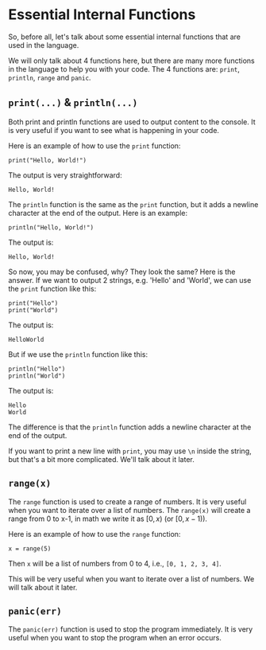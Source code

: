 # Essential Internal Functions

So, before all, let's talk about some essential internal functions that are used in the language.

We will only talk about 4 functions here, but there are many more functions in the language to help you with your code. The 4 functions are: `print`, `println`, `range` and `panic`.

## `print(...)` & `println(...)`

Both print and println functions are used to output content to the console. It is very useful if you want to see what is happening in your code.

Here is an example of how to use the `print` function:

```k
print("Hello, World!")
```

The output is very straightforward:

```
Hello, World!
```

The `println` function is the same as the `print` function, but it adds a newline character at the end of the output. Here is an example:

```k
println("Hello, World!")
```

The output is:

```
Hello, World!
```

So now, you may be confused, why? They look the same? Here is the answer. If we want to output 2 strings, e.g. 'Hello' and 'World', we can use the `print` function like this:

```k
print("Hello")
print("World")
```

The output is:

```
HelloWorld
```

But if we use the `println` function like this:

```k
println("Hello")
println("World")
```

The output is:

```
Hello
World
```

The difference is that the `println` function adds a newline character at the end of the output.

If you want to print a new line with `print`, you may use `\n` inside the string, but that's a bit more complicated. We'll talk about it later.

## `range(x)`

The `range` function is used to create a range of numbers. It is very useful when you want to iterate over a list of numbers. The `range(x)` will create a range from 0 to x-1, in math we write it as $[0, x)$ (or $[0, x-1)$).

Here is an example of how to use the `range` function:

```k
x = range(5)
```

Then `x` will be a list of numbers from 0 to 4, i.e., `[0, 1, 2, 3, 4]`.

This will be very useful when you want to iterate over a list of numbers. We will talk about it later.

## `panic(err)`

The `panic(err)` function is used to stop the program immediately. It is very useful when you want to stop the program when an error occurs.